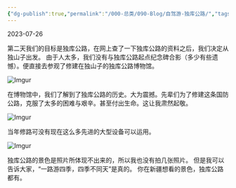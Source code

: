 ```yaml
---
{"dg-publish":true,"permalink":"/000-总类/090-Blog/自驾游-独库公路/","tags":["Blog/自驾游","独库公路"],"noteIcon":""}
---
```



2023-07-26

第二天我们的目标是独库公路，在网上查了一下独库公路的资料之后，我们决定从独山子出发。
由于人太多，我们没有与独库公路起点纪念碑合影（多少有些遗憾）。便直接去参观了修建在独山子的独库公路博物馆。

![Imgur](https://i.imgur.com/zidInQU.jpg)

在博物馆中，我们了解到了独库公路的历史。大为震撼。先辈们为了修建这条国防公路，克服了太多的困难与艰辛。甚至付出生命。这让我肃然起敬。

![Imgur](https://i.imgur.com/GhFNzKZ.jpg)

当年修路可没有现在这么多先进的大型设备可以运用。

![Imgur](https://i.imgur.com/rVxcKUy.jpg)


独库公路的景色是照片所体现不出来的，所以我也没有拍几张照片。
但是我可以告诉大家，“一路游四季，四季不同天”是真的。
你在新疆想看的景色，独库公路都有。
